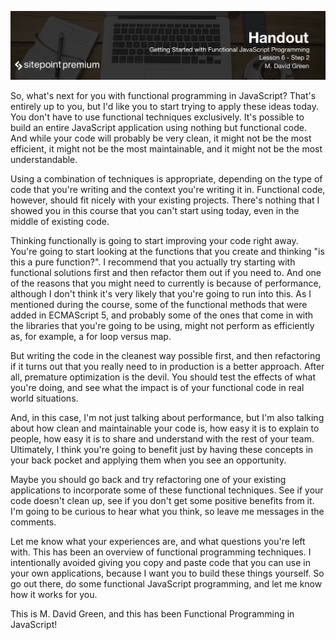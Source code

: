 ![](headings/6.2.png)

So, what's next for you with functional programming in JavaScript? That's entirely up to you, but I'd like you to start trying to apply these ideas today. You don't have to use functional techniques exclusively. It's possible to build an entire JavaScript application using nothing but functional code. And while your code will probably be very clean, it might not be the most efficient, it might not be the most maintainable, and it might not be the most understandable.

Using a combination of techniques is appropriate, depending on the type of code that you're writing and the context you're writing it in. Functional code, however, should fit nicely with your existing projects. There's nothing that I showed you in this course that you can't start using today, even in the middle of existing code.

Thinking functionally is going to start improving your code right away. You're going to start looking at the functions that you create and thinking "is this a pure function?". I recommend that you actually try starting with functional solutions first and then refactor them out if you need to. And one of the reasons that you might need to currently is because of performance, although I don't think it's very likely that you're going to run into this. As I mentioned during the course, some of the functional methods that were added in ECMAScript 5, and probably some of the ones that come in with the libraries that you're going to be using, might not perform as efficiently as, for example, a for loop versus map.

But writing the code in the cleanest way possible first, and then refactoring if it turns out that you really need to in production is a better approach. After all, premature optimization is the devil. You should test the effects of what you're doing, and see what the impact is of your functional code in real world situations.

And, in this case, I'm not just talking about performance, but I'm also talking about how clean and maintainable your code is, how easy it is to explain to people, how easy it is to share and understand with the rest of your team. Ultimately, I think you're going to benefit just by having these concepts in your back pocket and applying them when you see an opportunity.

Maybe you should go back and try refactoring one of your existing applications to incorporate some of these functional techniques. See if your code doesn't clean up, see if you don't get some positive benefits from it. I'm going to be curious to hear what you think, so leave me messages in the comments.

Let me know what your experiences are, and what questions you're left with. This has been an overview of functional programming techniques. I intentionally avoided giving you copy and paste code that you can use in your own applications, because I want you to build these things yourself. So go out there, do some functional JavaScript programming, and let me know how it works for you.

This is M. David Green, and this has been Functional Programming in JavaScript!


